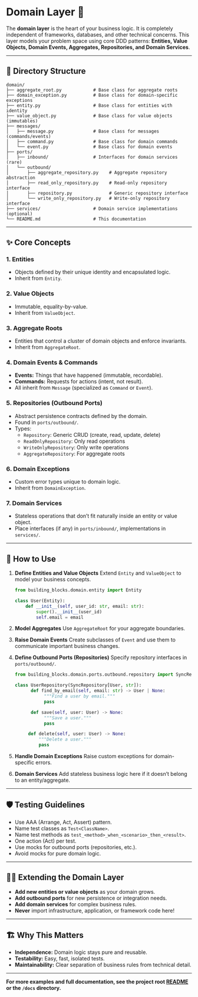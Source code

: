 # Domain Layer 🧠

The **domain layer** is the heart of your business logic.
It is completely independent of frameworks, databases, and other technical concerns.
This layer models your problem space using core DDD patterns: **Entities, Value Objects, Domain Events, Aggregates, Repositories, and Domain Services**.

---

## 📁 Directory Structure

```
domain/
├── aggregate_root.py            # Base class for aggregate roots
├── domain_exception.py          # Base class for domain-specific exceptions
├── entity.py                    # Base class for entities with identity
├── value_object.py              # Base class for value objects (immutables)
├── messages/
│   ├── message.py               # Base class for messages (commands/events)
│   ├── command.py               # Base class for domain commands
│   └── event.py                 # Base class for domain events
├── ports/
│   ├── inbound/                 # Interfaces for domain services (rare)
│   └── outbound/
│       ├── aggregate_repository.py    # Aggregate repository abstraction
│       ├── read_only_repository.py    # Read-only repository interface
│       ├── repository.py              # Generic repository interface
│       └── write_only_repository.py   # Write-only repository interface
├── services/                    # Domain service implementations (optional)
└── README.md                    # This documentation
```

---

## ✨ Core Concepts

### 1. **Entities**
- Objects defined by their unique identity and encapsulated logic.
- Inherit from `Entity`.

### 2. **Value Objects**
- Immutable, equality-by-value.
- Inherit from `ValueObject`.

### 3. **Aggregate Roots**
- Entities that control a cluster of domain objects and enforce invariants.
- Inherit from `AggregateRoot`.

### 4. **Domain Events & Commands**
- **Events:** Things that have happened (immutable, recordable).
- **Commands:** Requests for actions (intent, not result).
- All inherit from `Message` (specialized as `Command` or `Event`).

### 5. **Repositories (Outbound Ports)**
- Abstract persistence contracts defined by the domain.
- Found in `ports/outbound/`.
- Types:
  - `Repository`: Generic CRUD (create, read, update, delete)
  - `ReadOnlyRepository`: Only read operations
  - `WriteOnlyRepository`: Only write operations
  - `AggregateRepository`: For aggregate roots

### 6. **Domain Exceptions**
- Custom error types unique to domain logic.
- Inherit from `DomainException`.

### 7. **Domain Services**
- Stateless operations that don’t fit naturally inside an entity or value object.
- Place interfaces (if any) in `ports/inbound/`, implementations in `services/`.

---

## 🧩 How to Use

1. **Define Entities and Value Objects**
   Extend `Entity` and `ValueObject` to model your business concepts.

   ```python
   from building_blocks.domain.entity import Entity

   class User(Entity):
       def __init__(self, user_id: str, email: str):
           super().__init__(user_id)
           self.email = email
   ```

2. **Model Aggregates**
   Use `AggregateRoot` for your aggregate boundaries.

3. **Raise Domain Events**
   Create subclasses of `Event` and use them to communicate important business changes.

4. **Define Outbound Ports (Repositories)**
   Specify repository interfaces in `ports/outbound/`.

   ```python
   from building_blocks.domain.ports.outbound.repository import SyncRepository

   class UserRepository(SyncRepository[User, str]):
         def find_by_email(self, email: str) -> User | None:
              """Find a user by email."""
              pass

         def save(self, user: User) -> None:
              """Save a user."""
              pass

        def delete(self, user: User) -> None:
            """Delete a user."""
            pass
   ```

5. **Handle Domain Exceptions**
   Raise custom exceptions for domain-specific errors.

6. **Domain Services**
   Add stateless business logic here if it doesn’t belong to an entity/aggregate.

---

## 🛡️ Testing Guidelines

- Use AAA (Arrange, Act, Assert) pattern.
- Name test classes as `Test<ClassName>`.
- Name test methods as `test_<method>_when_<scenario>_then_<result>`.
- One action (Act) per test.
- Use mocks for outbound ports (repositories, etc.).
- Avoid mocks for pure domain logic.

---

## 🧑‍💻 Extending the Domain Layer

- **Add new entities or value objects** as your domain grows.
- **Add outbound ports** for new persistence or integration needs.
- **Add domain services** for complex business rules.
- **Never** import infrastructure, application, or framework code here!

---

## 🏗️ Why This Matters

- **Independence:** Domain logic stays pure and reusable.
- **Testability:** Easy, fast, isolated tests.
- **Maintainability:** Clear separation of business rules from technical detail.

---

**For more examples and full documentation, see the project root [README](../../README.md) or the `/docs` directory.**
